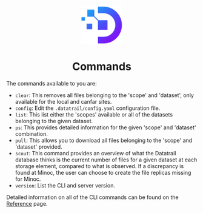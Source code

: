 <div align="center">
    <img src="../images/Datatrail-logo.png" width="110", height="100">
</div>

<h1 align="center">Commands</h1>

The commands available to you are:

- `clear`: This removes all files belonging to the 'scope' and 'dataset', only
  available for the local and canfar sites.
- `config`: Edit the `.datatrail/config.yaml` configuration file.
- `list`: This list either the 'scopes' available or all of the datasets
  belonging to the given dataset.
- `ps`: This provides detailed information for the given 'scope' and 'dataset' combination.
- `pull`: This allows you to download all files belonging to the 'scope' and
  'dataset' provided.
- `scout`: This command provides an overview of what the Datatrail database
  thinks is the current number of files for a given dataset at each storage
  element, compared to what is observed. If a discrepancy is found at Minoc,
  the user can choose to create the file replicas missing for Minoc.
- `version`: List the CLI and server version.

Detailed information on all of the CLI commands can be found on the
[Reference](cli) page.
